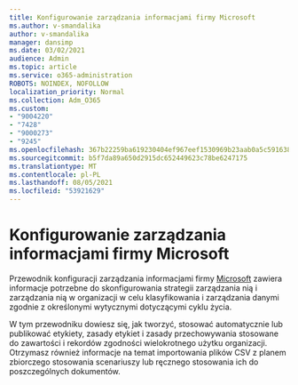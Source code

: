 ```yaml
---
title: Konfigurowanie zarządzania informacjami firmy Microsoft
ms.author: v-smandalika
author: v-smandalika
manager: dansimp
ms.date: 03/02/2021
audience: Admin
ms.topic: article
ms.service: o365-administration
ROBOTS: NOINDEX, NOFOLLOW
localization_priority: Normal
ms.collection: Adm_O365
ms.custom:
- "9004220"
- "7428"
- "9000273"
- "9245"
ms.openlocfilehash: 367b22259ba619230404ef967eef1530969b23aab0a5c5916382fd19cdb5986d
ms.sourcegitcommit: b5f7da89a650d2915dc652449623c78be6247175
ms.translationtype: MT
ms.contentlocale: pl-PL
ms.lasthandoff: 08/05/2021
ms.locfileid: "53921629"
---
```

# <a name="set-up-microsoft-information-governance"></a>Konfigurowanie zarządzania informacjami firmy Microsoft

Przewodnik konfiguracji zarządzania informacjami firmy [Microsoft](https://go.microsoft.com/fwlink/?linkid=2146529) zawiera informacje potrzebne do skonfigurowania strategii zarządzania nią i zarządzania nią w organizacji w celu klasyfikowania i zarządzania danymi zgodnie z określonymi wytycznymi dotyczącymi cyklu życia.

W tym przewodniku dowiesz się, jak tworzyć, stosować automatycznie lub publikować etykiety, zasady etykiet i zasady przechowywania stosowane do zawartości i rekordów zgodności wielokrotnego użytku organizacji. Otrzymasz również informacje na temat importowania plików CSV z planem zbiorczego stosowania scenariuszy lub ręcznego stosowania ich do poszczególnych dokumentów.
